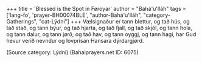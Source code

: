 +++
title = 'Blessed is the Spot in Føroyar'
author = "Bahá'u'lláh"
tags = ['lang-fo', 'prayer-BH00074BLE', "author-Bahá'u'lláh", "category-Gatherings", "cat-Lýdni"]
+++
Vælsignaður er tann blettur,
og tað hús, 
og tað stað, 
og tann býur, 
og tað hjarta, 
og tað fjall, 
og tað skjól, 
og tann hola, 
og tann dalur, 
og tann jørð, 
og tað hav, 
og tann oyggj, 
og tann hagi, 
har Gud hevur verið nevndur 
og lovprísan 
Hansara 
dýrdargjørd.

(Source category: Lýdni)
(Bahaiprayers.net ID: 6075)
